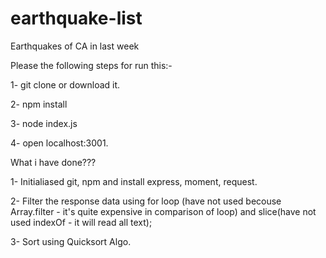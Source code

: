 # earthquake-list
Earthquakes of CA in last week

Please the following steps for run this:-

1- git clone or download it.

2- npm install 

3- node index.js 

4- open localhost:3001.

What i have done???

1- Initialiased git, npm and install express, moment, request.

2- Filter the  response data using for loop (have not used becouse Array.filter - it's quite expensive in comparison of loop) and 
slice(have not used indexOf - it will read all text);

3- Sort using Quicksort Algo.
